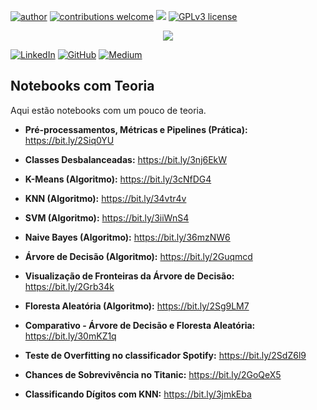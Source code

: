 [![author](https://img.shields.io/badge/author-daniel-purple.svg)](https://www.linkedin.com/in/daniel-sousa-amador) [![contributions welcome](https://img.shields.io/badge/contributions-welcome-darkblue.svg?style=flat)](https://github.com/danielamador12) [![](https://img.shields.io/badge/python-3.6+-yellow.svg)](https://www.python.org/downloads/release/python-365/) [![GPLv3 license](https://img.shields.io/badge/License-GPLv3-green.svg)](http://perso.crans.org/besson/LICENSE.html)

<p align="center">
  <img src="https://github.com/danielamador12/Portfolio/blob/master/github.png" >
</p>

[![LinkedIn](https://img.shields.io/badge/LinkedIn-DanielSousaAmador-purple.svg)](https://www.linkedin.com/in/daniel-sousa-amador)
[![GitHub](https://img.shields.io/badge/GitHub-danielamador12-darkblue.svg)](https://github.com/danielamador12)
[![Medium](https://img.shields.io/badge/Medium-DanielSousaAmador-darkorange.svg)](https://medium.com/@daniel.s.amador)

## Notebooks com Teoria

Aqui estão notebooks com um pouco de teoria.

  * **Pré-processamentos, Métricas e Pipelines (Prática):** https://bit.ly/2Siq0YU

  * **Classes Desbalanceadas:** https://bit.ly/3nj6EkW

  * **K-Means (Algoritmo):** https://bit.ly/3cNfDG4

  * **KNN (Algoritmo):** https://bit.ly/34vtr4v

  * **SVM (Algoritmo):** https://bit.ly/3iiWnS4

  * **Naive Bayes (Algoritmo):** https://bit.ly/36mzNW6
  
  * **Árvore de Decisão (Algoritmo):** https://bit.ly/2Guqmcd
  
  * **Visualização de Fronteiras da Árvore de Decisão:** https://bit.ly/2Grb34k

  * **Floresta Aleatória (Algoritmo):** https://bit.ly/2Sg9LM7

  * **Comparativo - Árvore de Decisão e Floresta Aleatória:** https://bit.ly/30mKZ1q
  
  * **Teste de Overfitting no classificador Spotify:** https://bit.ly/2SdZ6l9
  
  * **Chances de Sobrevivência no Titanic:** https://bit.ly/2GoQeX5
  
  * **Classificando Dígitos com KNN:** https://bit.ly/3jmkEba



 
